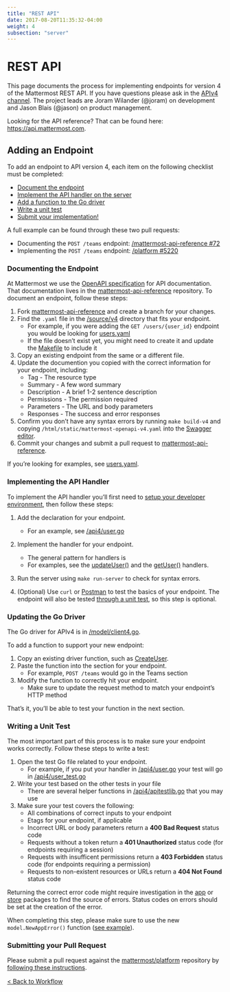 ```yaml
---
title: "REST API"
date: 2017-08-20T11:35:32-04:00
weight: 4
subsection: "server"
---
```


# REST API

<div class="section" id="apiv4-development-process">
<p>This page documents the process for implementing endpoints for version 4 of the Mattermost REST API. If you
have questions please ask in the <a class="reference external" href="https://pre-release.mattermost.com/core/channels/apiv4">APIv4
channel</a>. The
project leads are Joram Wilander (&#64;joram) on development and Jason Blais
(&#64;jason) on product management.</p>
<p>Looking for the API reference? That can be found here: <a class="reference external" href="https://api.mattermost.com">https://api.mattermost.com</a>.</p>
<div class="section" id="adding-an-endpoint">
<h2>Adding an Endpoint</h2>
<p>To add an endpoint to API version 4, each item on the following checklist must be completed:</p>
<ul class="simple">
<li><a class="reference external" href="https://docs.mattermost.com/developer/api4.html#documenting-the-endpoint">Document the
endpoint</a></li>
<li><a class="reference external" href="https://docs.mattermost.com/developer/api4.html#implementing-the-api-handler">Implement the API handler on the
server</a></li>
<li><a class="reference external" href="https://docs.mattermost.com/developer/api4.html#updating-the-go-driver">Add a function to the Go
driver</a></li>
<li><a class="reference external" href="https://docs.mattermost.com/developer/api4.html#writing-a-unit-test">Write a unit
test</a></li>
<li><a class="reference external" href="https://docs.mattermost.com/developer/api4.html#submitting-your-pull-request">Submit your
implementation!</a></li>
</ul>
<p>A full example can be found through these two pull requests:</p>
<ul class="simple">
<li>Documenting the <code class="docutils literal"><span class="pre">POST</span> <span class="pre">/teams</span></code> endpoint: <a class="reference external" href="https://github.com/mattermost/mattermost-api-reference/pull/72">/mattermost-api-reference #72</a></li>
<li>Implementing the <code class="docutils literal"><span class="pre">POST</span> <span class="pre">/teams</span></code> endpoint: <a class="reference external" href="https://github.com/mattermost/platform/pull/5220">/platform #5220</a></li>
</ul>
<div class="section" id="documenting-the-endpoint">
<h3>Documenting the Endpoint</h3>
<p>At Mattermost we use the <a class="reference external" href="https://github.com/OAI/OpenAPI-Specification/blob/master/versions/2.0.md">OpenAPI
specification</a>
for API documentation. That documentation lives in the
<a class="reference external" href="https://github.com/mattermost/mattermost-api-reference">mattermost-api-reference</a>
repository. To document an endpoint, follow these steps:</p>
<ol class="arabic simple">
<li>Fork
<a class="reference external" href="https://github.com/mattermost/mattermost-api-reference">mattermost-api-reference</a>
and create a branch for your changes.</li>
<li>Find the <code class="docutils literal"><span class="pre">.yaml</span></code> file in the
<a class="reference external" href="https://github.com/mattermost/mattermost-api-reference/tree/master/v4/source">/source/v4</a>
directory that fits your endpoint.<ul>
<li>For example, if you were adding the <code class="docutils literal"><span class="pre">GET</span> <span class="pre">/users/{user_id}</span></code> endpoint you would be looking for <a class="reference external" href="https://github.com/mattermost/mattermost-api-reference/blob/master/v4/source/users.yaml">users.yaml</a></li>
<li>If the file doesn’t exist yet, you might need to create it and update the <a class="reference external" href="https://github.com/mattermost/mattermost-api-reference/tree/master/Makefile">Makefile</a> to include it</li>
</ul>
</li>
<li>Copy an existing endpoint from the same or a different file.</li>
<li>Update the documention you copied with the correct information for
your endpoint, including:<ul>
<li>Tag - The resource type</li>
<li>Summary - A few word summary</li>
<li>Description - A brief 1-2 sentence description</li>
<li>Permissions - The permission required</li>
<li>Parameters - The URL and body parameters</li>
<li>Responses - The success and error responses</li>
</ul>
</li>
<li>Confirm you don’t have any syntax errors by running <code class="docutils literal"><span class="pre">make</span> <span class="pre">build-v4</span></code>
and copying <code class="docutils literal"><span class="pre">/html/static/mattermost-openapi-v4.yaml</span></code> into the
<a class="reference external" href="http://editor.swagger.io">Swagger editor</a>.</li>
<li>Commit your changes and submit a pull request to
<a class="reference external" href="https://github.com/mattermost/mattermost-api-reference">mattermost-api-reference</a>.</li>
</ol>
<p>If you’re looking for examples, see
<a class="reference external" href="https://github.com/mattermost/mattermost-api-reference/blob/master/v4/source/users.yaml">users.yaml</a>.</p>
</div>
<div class="section" id="implementing-the-api-handler">
<h3>Implementing the API Handler</h3>
<p>To implement the API handler you’ll first need to <a class="reference external" href="https://docs.mattermost.com/developer/developer-setup.html">setup your developer
environment</a>, then follow these steps:</p>
<ol class="arabic">
<li><p class="first">Add the declaration for your endpoint.</p>
<ul class="simple">
<li>For an example, see <a class="reference external" href="https://github.com/mattermost/platform/tree/master/api4/user.go">/api4/user.go</a></li>
</ul>
</li>
<li><p class="first">Implement the handler for your endpoint.</p>
<ul class="simple">
<li>The general pattern for handlers is</li>
</ul>
<ul class="simple">
<li>For examples, see the <a class="reference external" href="https://github.com/mattermost/platform/tree/master/api4/user.go#L86">updateUser()</a> and the <a class="reference external" href="https://github.com/mattermost/platform/tree/master/api4/user.go#L58">getUser()</a> handlers.</li>
</ul>
</li>
<li><p class="first">Run the server using <code class="docutils literal"><span class="pre">make</span> <span class="pre">run-server</span></code> to check for syntax errors.</p>
</li>
<li><p class="first">(Optional) Use <code class="docutils literal"><span class="pre">curl</span></code> or <a class="reference external" href="https://www.getpostman.com/">Postman</a> to test the basics of your endpoint. The endpoint will also be tested <a class="reference external" href="https://docs.mattermost.com/developer/api4.html#writing-a-unit-test">through a unit test</a>, so this step is optional.</p>
</li>
</ol>
</div>
<div class="section" id="updating-the-go-driver">
<h3>Updating the Go Driver</h3>
<p>The Go driver for APIv4 is in <a class="reference external" href="https://github.com/mattermost/platform/tree/master/model/client4.go">/model/client4.go</a>.</p>
<p>To add a function to support your new endpoint:</p>
<ol class="arabic simple">
<li>Copy an existing driver function, such as <a class="reference external" href="https://github.com/mattermost/platform/tree/master/model/client4.go#L186">CreateUser</a>.</li>
<li>Paste the function into the section for your endpoint.<ul>
<li>For example, <code class="docutils literal"><span class="pre">POST</span> <span class="pre">/teams</span></code> would go in the Teams section</li>
</ul>
</li>
<li>Modify the function to correctly hit your endpoint.<ul>
<li>Make sure to update the request method to match your endpoint’s HTTP method</li>
</ul>
</li>
</ol>
<p>That’s it, you’ll be able to test your function in the next section.</p>
</div>
<div class="section" id="writing-a-unit-test">
<h3>Writing a Unit Test</h3>
<p>The most important part of this process is to make sure your endpoint
works correctly. Follow these steps to write a test:</p>
<ol class="arabic simple">
<li>Open the test Go file related to your endpoint.<ul>
<li>For example, if you put your handler in <a class="reference external" href="https://github.com/mattermost/platform/tree/master/api4/user.go">/api4/user.go</a> your test will go in <a class="reference external" href="https://github.com/mattermost/platform/tree/master/api4/user_test.go">/api4/user_test.go</a></li>
</ul>
</li>
<li>Write your test based on the other tests in your file<ul>
<li>There are several helper functions in <a class="reference external" href="https://github.com/mattermost/platform/tree/master/api4/apitestlib.go">/api4/apitestlib.go</a> that you may use</li>
</ul>
</li>
<li>Make sure your test covers the following:<ul>
<li>All combinations of correct inputs to your endpoint</li>
<li>Etags for your endpoint, if applicable</li>
<li>Incorrect URL or body parameters return a <strong>400 Bad Request</strong> status code</li>
<li>Requests without a token return a <strong>401 Unauthorized</strong> status code (for endpoints requiring a session)</li>
<li>Requests with insufficent permissions return a <strong>403 Forbidden</strong> status code (for endpoints requiring a permission)</li>
<li>Requests to non-existent resources or URLs return a <strong>404 Not Found</strong> status code</li>
</ul>
</li>
</ol>
<p>Returning the correct error code might require investigation in the
<a class="reference external" href="https://github.com/mattermost/platform/tree/master/app">app</a> or
<a class="reference external" href="https://github.com/mattermost/platform/tree/master/store">store</a>
packages to find the source of errors. Status codes on errors should be
set at the creation of the error.</p>
<p>When completing this step, please make sure to
use the new <code class="docutils literal"><span class="pre">model.NewAppError()</span></code> function (<a class="reference external" href="https://github.com/mattermost/platform/tree/master/store/sql_user_store.go#L112">see example</a>).</p>
</div>
<div class="section" id="submitting-your-pull-request">
<h3>Submitting your Pull Request</h3>
<p>Please submit a pull request against the
<a class="reference external" href="https://github.com/mattermost/platform">mattermost/platform</a>
repository by <a class="reference external" href="https://docs.mattermost.com/developer/contribution-guide.html#preparing-a-pull-request">following these instructions</a>.</p>
</div>
</div>
</div>

<div style="margin-top: 15px;">
<span class="pull-left"><a href="{{< contributeurl >}}/server/developer-workflow/">< Back to Workflow</a></span>
</div>
<br/>
